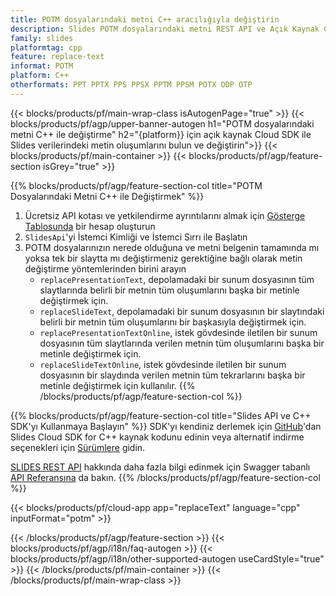 ```yaml
---
title: POTM dosyalarındaki metni C++ aracılığıyla değiştirin
description: Slides POTM dosyalarındaki metni REST API ve Açık Kaynak C++ SDK ile değiştirin
family: slides
platformtag: cpp
feature: replace-text
informat: POTM
platform: C++
otherformats: PPT PPTX PPS PPSX PPTM PPSM POTX ODP OTP
---
```


{{< blocks/products/pf/main-wrap-class isAutogenPage="true" >}}
{{< blocks/products/pf/agp/upper-banner-autogen h1="POTM dosyalarındaki metni C++ ile değiştirme" h2="{platform}} için açık kaynak Cloud SDK ile Slides verilerindeki metin oluşumlarını bulun ve değiştirin">}}
{{< blocks/products/pf/main-container >}}
{{< blocks/products/pf/agp/feature-section isGrey="true" >}}

{{% blocks/products/pf/agp/feature-section-col title="POTM Dosyalarındaki Metni C++ ile Değiştirmek" %}}
1. Ücretsiz API kotası ve yetkilendirme ayrıntılarını almak için <a href="https://dashboard.aspose.cloud/">Gösterge Tablosunda</a> bir hesap oluşturun
1. ```SlidesApi```'yi İstemci Kimliği ve İstemci Sırrı ile Başlatın
1. POTM dosyalarınızın nerede olduğuna ve metni belgenin tamamında mı yoksa tek bir slaytta mı değiştirmeniz gerektiğine bağlı olarak metin değiştirme yöntemlerinden birini arayın
    - ```replacePresentationText```, depolamadaki bir sunum dosyasının tüm slaytlarında belirli bir metnin tüm oluşumlarını başka bir metinle değiştirmek için.
    - ```replaceSlideText```, depolamadaki bir sunum dosyasının bir slaytındaki belirli bir metnin tüm oluşumlarını bir başkasıyla değiştirmek için.
    - ```replacePresentationTextOnline```, istek gövdesinde iletilen bir sunum dosyasının tüm slaytlarında verilen metnin tüm oluşumlarını başka bir metinle değiştirmek için.
    - ```replaceSlideTextOnline```, istek gövdesinde iletilen bir sunum dosyasının bir slaydında verilen metnin tüm tekrarlarını başka bir metinle değiştirmek için kullanılır.
{{% /blocks/products/pf/agp/feature-section-col %}}

{{% blocks/products/pf/agp/feature-section-col title="Slides API ve C++ SDK'yı Kullanmaya Başlayın" %}}
SDK'yı kendiniz derlemek için [GitHub](https://github.com/aspose-slides-cloud/aspose-slides-cloud-cpp)'dan Slides Cloud SDK for C++ kaynak kodunu edinin veya alternatif indirme seçenekleri için [Sürümlere](https://releases.aspose.cloud/) gidin.

[SLIDES REST API](https://products.aspose.cloud/slides/curl/) hakkında daha fazla bilgi edinmek için Swagger tabanlı [API Referansına](https://apireference.aspose.cloud/slides/) da bakın.
{{% /blocks/products/pf/agp/feature-section-col %}}

{{< blocks/products/pf/cloud-app app="replaceText" language="cpp" inputFormat="potm" >}}

{{< /blocks/products/pf/agp/feature-section >}}
{{< blocks/products/pf/agp/i18n/faq-autogen >}}
{{< blocks/products/pf/agp/i18n/other-supported-autogen useCardStyle="true" >}}
{{< /blocks/products/pf/main-container >}}
{{< /blocks/products/pf/main-wrap-class >}}